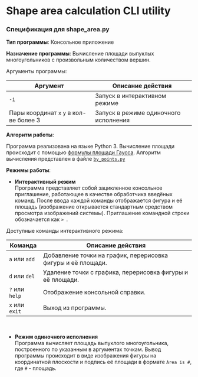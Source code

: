 # Shape area calculation CLI utility

### Спецификация для shape_area.py

**Тип программы**: Консольное приложение

**Назначение программы**: Вычисление площади выпуклых многоугольников с произвольным количеством вершин.

Аргументы программы:

| Аргумент                                | Описание действия                     |
|-----------------------------------------|---------------------------------------|
| `-i`                                    | Запуск в интерактивном режиме         |
| Пары координат `x` `y` в кол-ве более 3 | Запуск в режиме одиночного исполнения |

**Алгоритм работы**:

Программа реализована на языке Python 3.
Вычисление площади происходит с помощью [формулы площади Гаусса](https://ru.wikipedia.org/wiki/Формула_площади_Гаусса). Алгоритм вычисления представлен в файле [`by_points.py`](https://github.com/F1uctus/shape_area/blob/main/by_points.py)

**Режимы работы**:

- **Интерактивный режим**<br>
Программа представляет собой зацикленное консольное приглашение, работающее в качестве обработчика введёных команд. После ввода каждой команды отображается фигура и её площадь (изображение открывается стандартным средством просмотра изображений системы).
Приглашение командной строки обозначается как `> `.

Доступные команды интерактивного режима:

| Команда        | Описание действия                                             |
|----------------|---------------------------------------------------------------|
| `a` или `add`  |  Добавление точки на график, перерисовка фигуры и её площади. |
| `d` или `del`  |  Удаление точки с графика, перерисовка фигуры и её площади.   |
| `?` или `help` | Отображение консольной справки.                               |
| `x` или `exit` | Выход из программы.                                           |

<br>

- **Режим одиночного исполнения**<br>
Программа вычисляет площадь выпуклого многоугольника, построенного по указанным в аргументах точкам. Вывод программы происходит в виде изображения фигуры на координатной плоскости и подпись её площади в формате `Area is #`, где `#` - площадь.
